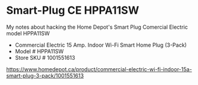 # Smart-Plug CE HPPA11SW

My notes about hacking the Home Depot's Smart Plug Comercial Electric model HPPA11SW

- Commercial Electric 15 Amp. Indoor Wi-Fi Smart Home Plug (3-Pack)
- Model # HPPA11SW
- Store SKU # 1001551613

https://www.homedepot.ca/product/commercial-electric-wi-fi-indoor-15a-smart-plug-3-pack/1001551613


